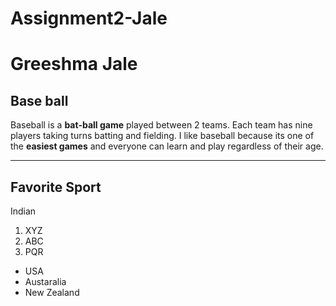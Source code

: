 # Assignment2-Jale
# Greeshma Jale
## Base ball
Baseball is a **bat-ball game** played between 2 teams. Each team has nine players taking turns batting and fielding. I like baseball because its one of the **easiest games** and everyone can learn and play regardless of their age.

---
## Favorite Sport
Indian 
1. XYZ
2. ABC
3. PQR


* USA
* Austaralia
* New Zealand